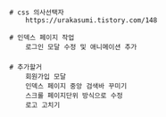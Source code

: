 ####

    # css 의사선택자
        https://urakasumi.tistory.com/148

    # 인덱스 페이지 작업
        로그인 모달 수정 및 애니메이션 추가

####
    # 추가할거
        회원가입 모달
        인덱스 페이지 중앙 검색바 꾸미기
        스크롤 페이지단위 방식으로 수정
        로고 고치기
        
    
####
